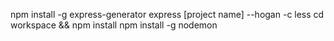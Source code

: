 npm install -g express-generator
express [project name] --hogan -c less
cd workspace && npm install
npm install -g nodemon
